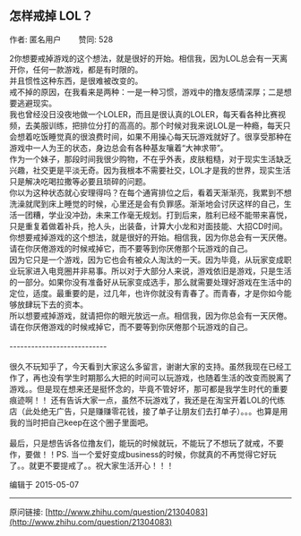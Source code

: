 ## 怎样戒掉 LOL？

作者: 匿名用户&nbsp;&nbsp;&nbsp;&nbsp;&nbsp;&nbsp;&nbsp;&nbsp;赞同: 528


2你想要戒掉游戏的这个想法，就是很好的开始。相信我，因为LOL总会有一天离开你，任何一款游戏，都是有时限的。<br>并且惯性这种东西，是很难被改变的。<br>戒不掉的原因，在我看来是两种：一是一种习惯，游戏中的撸友感情深厚；二是想要逃避现实。<br>我也曾经没日没夜地做一个LOLER，而且是很认真的LOLER，每天看各种比赛视频，去美服训练，把排位分打的高高的。那个时候对我来说LOL是一种瘾，每天只会想着吃饭睡觉真的很浪费时间，如果不用操心每天玩游戏就好了。很享受那种在游戏中一人为王的状态，身边总会有各种基友嚷着“大神求带”。<br>作为一个妹子，那段时间我很少购物，不在乎外表，皮肤粗糙，对于现实生活缺乏兴趣，社交更是平淡无奇。因为我根本不需要社交，LOL才是我的世界，现实生活只是解决吃喝拉撒等必要且琐碎的问题。<br>你以为这种状态就心安理得吗？在每个通宵排位之后，看着天渐渐亮，我累到不想洗澡就爬到床上睡觉的时候，心里还是会有负罪感。渐渐地会讨厌这样的自己，生活一团糟，学业没冲劲，未来工作毫无规划。打到后来，胜利已经不能带来喜悦，只是重复着做着补兵，抢人头，出装备，计算大小龙和对面技能、大招CD时间。<br>你想要戒掉游戏的这个想法，就是很好的开始。相信我，因为你总会有一天厌倦。请在你厌倦游戏的时候戒掉它，而不要等到你厌倦那个玩游戏的自己。<br>因为它只是一个游戏，因为它也会有被众人淘汰的一天。因为毕竟，从玩家变成职业玩家进入电竞圈并非易事。所以对于大部分人来说，游戏依旧是游戏，只是生活的一部分。如果你没有准备好从玩家变成选手，那么就需要处理好游戏在生活中的定位，适度。最重要的是，过几年，也许你就没有青春了。而青春，才是你如今能够放肆玩下去的资本。<br>所以想要戒掉游戏，就请把你的眼光放远一点。相信我，因为你总会有一天厌倦。请在你厌倦游戏的时候戒掉它，而不要等到你厌倦那个玩游戏的自己。<br><br>---------------------------<br><br>很久不玩知乎了，今天看到大家这么多留言，谢谢大家的支持。虽然我现在已经工作了，再也没有学生时期那么大把的时间可以玩游戏，也随着生活的改变而脱离了游戏。。但是现在想来还是挺怀念的，毕竟不管好坏，那可都是我学生时代的重要痕迹啊！！  还有告诉大家一点，虽然不玩游戏了，我还是在淘宝开着LOL的代练店（此处绝无广告，只是赚赚零花钱，接了单子让朋友们去打单子）。。。也算是用我的当时把自己keep在这个圈子里面吧。<br><br>最后，只是想告诉各位撸友们，能玩的时候就玩，不能玩了不想玩了就戒，不要作，要做！！PS. 当一个爱好变成business的时候，你就真的不再觉得它好玩了。。就更不要提戒了。。祝大家生活开心！！！ 



编辑于 2015-05-07



---
原问链接: [http://www.zhihu.com/question/21304083](http://www.zhihu.com/question/21304083)